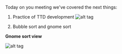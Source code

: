 Today on you meeting we've covered the next things:

1. Practice of TTD development
![alt tag](https://upload.wikimedia.org/wikipedia/commons/0/0b/TDD_Global_Lifecycle.png)

2. Bubble sort and gnome sort

**Gnome sort view**

![alt tag](https://upload.wikimedia.org/wikipedia/commons/3/37/Sorting_gnomesort_anim.gif)
